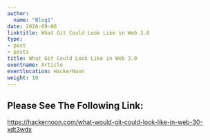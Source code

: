 ```yaml
---
author:
  name: "Blog1"
date: 2020-09-06
linktitle: What Git Could Look Like in Web 3.0
type:
- post
- posts
title: What Git Could Look Like in Web 3.0
eventname: Article
eventlocation: HackerNoon  
weight: 10
---
```


## Please See The Following Link:

https://hackernoon.com/what-would-git-could-look-like-in-web-30-xdt3wdx
